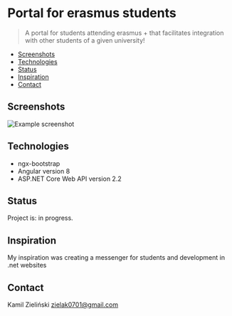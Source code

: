 # Portal for erasmus students
> A portal for students attending erasmus + that facilitates integration with other students of a given university!

* [Screenshots](#screenshots)
* [Technologies](#technologies)
* [Status](#status)
* [Inspiration](#inspiration)
* [Contact](#contact)

## Screenshots
![Example screenshot](./img/screenshot.png)




## Technologies
* ngx-bootstrap
* Angular version 8 
* ASP.NET Core Web API version 2.2 

## Status
Project is: in progress.

## Inspiration
My inspiration was creating a messenger for students and development in .net websites

## Contact
Kamil Zieliński zielak0701@gmail.com
